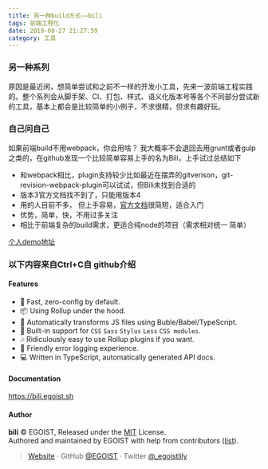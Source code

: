 ```yaml
---
title: 另一种build方式——bili
tags: 前端工程化
date: 2019-08-27 21:27:59
category: 工具
---
```

### 另一种系列
原因是最近闲，想简单尝试和之前不一样的开发小工具，先来一波前端工程实践的。整个系列会从脚手架、CI、打包、样式、语义化版本号等各个不同部分尝试新的工具，基本上都会是比较简单的小例子，不求很精，但求有趣好玩。

### 自己问自己
如果前端build不用webpack，你会用啥？
我大概率不会退回去用grunt或者gulp之类的，在github发现一个比较简单容易上手的名为Bili，上手试过总结如下
- 和webpack相比，plugin支持较少比如最近在摆弄的gitverison，git-revision-webpack-plugin可以试试，但Bili未找到合适的
- 版本3官方文档找不到了，只能用版本4
- 用的人目前不多， 但上手容易，[官方文档][1]很简短，适合入门
- 优势，简单，快，不用过多关注
- 相比于前端复杂的build需求，更适合纯node的项目（需求相对统一 简单）

[个人demo地址][2]

### 以下内容来自Ctrl+C自 github介绍

#### Features

- 🚀 Fast, zero-config by default.
- 📦 Using Rollup under the hood.
- 🚗 Automatically transforms JS files using Buble/Babel/TypeScript.
- 💅 Built-in support for `CSS` `Sass` `Stylus` `Less` `CSS modules`.
- 🎶 Ridiculously easy to use Rollup plugins if you want.
- 🚨 Friendly error logging experience.
- 💻 Written in TypeScript, automatically generated API docs.



#### Documentation

https://bili.egoist.sh

#### Author

**bili** © EGOIST, Released under the [MIT](./LICENSE) License.<br>
Authored and maintained by EGOIST with help from contributors ([list](https://github.com/egoist/bili/contributors)).

> [Website](https://egoist.sh) · GitHub [@EGOIST](https://github.com/egoist) · Twitter [@\_egoistlily](https://twitter.com/_egoistlily)


  [1]: https://bili.egoist.sh
  [2]: https://github.com/caoyangyang/mini-tools